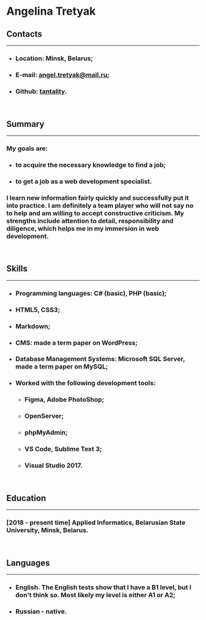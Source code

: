 # **Angelina Tretyak**

## **Contacts**
---
- ### **Location**: Minsk, Belarus;
- ### **E-mail:** angel.tretyak@mail.ru;
- ### **Github:** [tantality](https://github.com/tantality).

<br>

## **Summary**
---
### **My goals are:**
- ### to acquire the necessary knowledge to find a job;
- ### to get a job as a web development specialist.

### I learn new information fairly quickly and successfully put it into practice. I am definitely a team player who will not say no to help and am willing to accept constructive criticism.  My strengths include attention to detail, responsibility and diligence, which helps me in my immersion in web development.

<br>

## **Skills**
---
- ### **Programming languages:** C# (basic), PHP (basic);
- ### HTML5, CSS3;
- ### Markdown;
- ### **CMS:** made a term paper on WordPress;
- ### **Database Management Systems:** Microsoft SQL Server, made a term paper on MySQL;
- ### Worked with the following **development tools**:
   - ### Figma, Adobe PhotoShop;
   - ### OpenServer;
   - ### phpMyAdmin;
   - ### VS Code, Sublime Text 3;
   - ### Visual Studio 2017.
<br>

## **Education**
---
### **[2018 - present time]** Applied Informatics, Belarusian State University, Minsk, Belarus.
<br>

## **Languages**
---
- ### **English.** The English tests show that I have a B1 level, but I don't think so. Most likely my level is either A1 or A2;
- ### **Russian** - native.